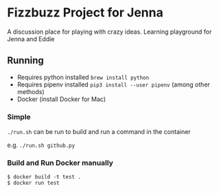 # Fizzbuzz Project for Jenna

A discussion place for playing with crazy ideas. Learning playground for Jenna and Eddie

## Running

- Requires python installed `brew install python`
- Requires pipenv installed `pip3 install --user pipenv` (among other methods)
- Docker (install Docker for Mac)

### Simple

`./run.sh` can be run to build and run a command in the container

e.g. `./run.sh github.py`

### Build and Run Docker manually

```shell
$ docker build -t test .
$ docker run test
```
